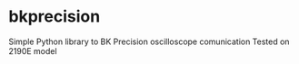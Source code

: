 # bkprecision
Simple Python library to BK Precision oscilloscope comunication 
Tested on 2190E model
